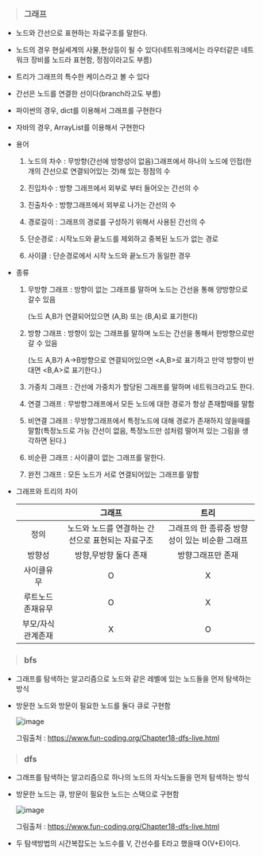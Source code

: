 > ### 그래프

- 노드와 간선으로 표현하는 자료구조를 말한다.

- 노드의 경우 현실세계의 사물,현상등이 될 수 있다(네트워크에서는 라우터같은 네트워크 장비를 노드라 표현함, 정점이라고도 부름)

- 트리가 그래프의 특수한 케이스라고 볼 수 있다

- 간선은 노드를 연결한 선이다(branch라고도 부름)

- 파이썬의 경우, dict를 이용해서 그래프를 구현한다

- 자바의 경우, ArrayList를 이용해서 구현한다

- 용어

  1. 노드의 차수 : 무방향(간선에 방향성이 없음)그래프에서 하나의 노드에 인접(한개의 간선으로 연결되어있는 것)해 있는 정점의 수

  2. 진입차수 : 방향 그래프에서 외부로 부터 들어오는 간선의 수

  3. 진출차수 : 방향그래프에서 외부로 나가는 간선의 수

  4. 경로길이 : 그래프의 경로를 구성하기 위해서 사용된 간선의 수

  5. 단순경로 : 시작노드와 끝노드를 제외하고 중복된 노드가 없는 경로

  6. 사이클 : 단순경로에서 시작 노드와 끝노드가 동일한 경우

- 종류

  1. 무방향 그래프 : 방향이 없는 그래프를 말하며 노드는 간선을 통해 양방향으로 갈수 있음

     (노드 A,B가 연결되어있으면 (A,B) 또는 (B,A)로 표기한다)

  2. 방향 그래프 : 방향이 있는 그래프를 말하며 노드는 간선을 통해서 한방향으로만 갈 수 있음

     (노드 A,B가 A->B방향으로 연결되어있으면 <A,B>로 표기하고 만약 방향이 반대면 <B,A>로 표기한다.)

  3. 가중치 그래프 : 간선에 가중치가 할당된 그래프를 말하며 네트워크라고도 한다.

  4. 연결 그래프 : 무방향그래프에서 모든 노드에 대한 경로가 항상 존재할때를 말함

  5. 비연결 그래프 : 무방향그래프에서 특정노드에 대해 경로가 존재하지 않을때를 말함(특정노드로 가능 간선이 없음, 특정노드만 섬처럼 떨어져 있는 그림을 생각하면 된다.)

  6. 비순환 그래프 : 사이클이 없는 그래프를 말한다.

  7. 완전 그래프 : 모든 노드가 서로 연결되어있는 그래프를 말함

- 그래프와 트리의 차이

  |                   |                      그래프                       |                      트리                      |
  | :---------------: | :-----------------------------------------------: | :--------------------------------------------: |
  |       정의        | 노드와 노드를 연결하는 간선으로 표현되는 자료구조 | 그래프의 한 종류중 방향성이 있는 비순환 그래프 |
  |      방향성       |               방향,무방향 둘다 존재               |               방향그래프만 존재                |
  |    사이클유무     |                         O                         |                       X                        |
  | 루트노드존재유무  |                         O                         |                       X                        |
  | 부모/자식관계존재 |                         X                         |                       O                        |

> ### bfs

- 그래프를 탐색하는 알고리즘으로 노드와 같은 레벨에 있는 노드들을 먼저 탐색하는 방식

- 방문한 노드와 방문이 필요한 노드를 둘다 큐로 구현함

  ![image](https://user-images.githubusercontent.com/56991244/150667302-eaba268c-1a37-4d9e-92df-5138ad128f77.png)

  그림출처 : https://www.fun-coding.org/Chapter18-dfs-live.html

> ### dfs

- 그래프를 탐색하는 알고리즘으로 하나의 노드의 자식노드들을 먼저 탐색하는 방식

- 방문한 노드는 큐, 방문이 필요한 노드는 스택으로 구현함

  ![image](https://user-images.githubusercontent.com/56991244/150667270-b90079f9-71c5-445c-aa0b-b2a312dedeb3.png)

  그림출처 : https://www.fun-coding.org/Chapter18-dfs-live.html

- 두 탐색방법의 시간복잡도는 노드수를 V, 간선수를 E라고 했을때 O(V+E)이다.
